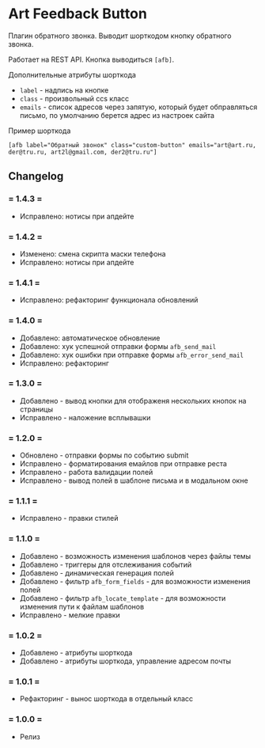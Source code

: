 # Art Feedback Button

Плагин обратного звонка. Выводит шорткодом кнопку обратного звонка. 

Работает на REST API. Кнопка выводиться `[afb]`. 

Дополнительные атрибуты шорткода
* `label` - надпись на кнопке
* `class` - произвольный ccs класс
* `emails` - список адресов через запятую, который будет обправляться письмо, по умолчанию берется адрес из настроек сайта

Пример шорткода

```[afb label="Обратный звонок" class="custom-button" emails="art@art.ru, der@tru.ru, art2l@gmail.com, der2@tru.ru"]```

## Changelog

### = 1.4.3 =
* Исправлено: нотисы при апдейте

### = 1.4.2 =
* Изменено: смена скрипта маски телефона
* Исправлено: нотисы при апдейте

### = 1.4.1 =
* Исправлено: рефакторинг функционала обновлений

### = 1.4.0 =
* Добавлено: автоматическое обновление
* Добавлено: хук успешной отправки формы `afb_send_mail`
* Добавлено: хук ошибки при отправке формы `afb_error_send_mail`
* Исправлено: рефакторинг

### = 1.3.0 =
* Добавлено - вывод кнопки для отображеня нескольких кнопок на страницы
* Исправлено - наложение всплывашки

### = 1.2.0 =
* Обновлено - отправки формы по событию submit
* Исправлено - форматирования емайлов при отправке реста
* Исправлено - работа валидации полей
* Исправлено - вывод полей в шаблоне письма и в модальном окне

### = 1.1.1 =
* Исправлено - правки стилей

### = 1.1.0 =
* Добавлено - возможность изменения шаблонов через файлы темы
* Добавлено - триггеры для отслеживания событий
* Добавлено - динамическая генерация полей
* Добавлено - фильтр `afb_form_fields` - для возможности изменения полей
* Добавлено - фильтр `afb_locate_template` - для возможности изменения пути к файлам шаблонов
* Исправлено - мелкие правки

### = 1.0.2 =
* Добавлено - атрибуты шорткода
* Добавлено - атрибуты шорткода, управление адресом почты

### = 1.0.1 =
* Рефакторинг - вынос шорткода в отдельный класс

### = 1.0.0 =
* Релиз
